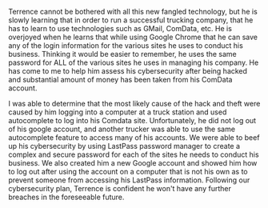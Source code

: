 Terrence cannot be bothered with all this new fangled technology, but he is slowly learning that in order to run a successful trucking company, that he has to learn to use technologies such as GMail, ComData, etc. He is overjoyed when he learns that while using Google Chrome that he can save any of the login information for the various sites he uses to conduct his business. Thinking it would be easier to remember, he uses the same password for ALL of the various sites he uses in managing his company. He has come to me to help him assess his cybersecurity after being hacked and substantial amount of money has been taken from his ComData account.

I was able to determine that the most likely cause of the hack and theft were caused by him logging into a computer at a truck station and used autocomplete to log into his Comdata site. Unfortunately, he did not log out of his google account, and another trucker was able to use the same autocomplete feature to access many of his accounts. We were able to beef up his cybersecurity by using LastPass password manager to create a complex and secure password for each of the sites he needs to conduct his business. We also created him a new Google account and showed him how to log out after using the account on a computer that is not his own as to prevent someone from accessing his LastPass information. Following our cybersecurity plan, Terrence is confident he won't have any further breaches in the foreseeable future.

